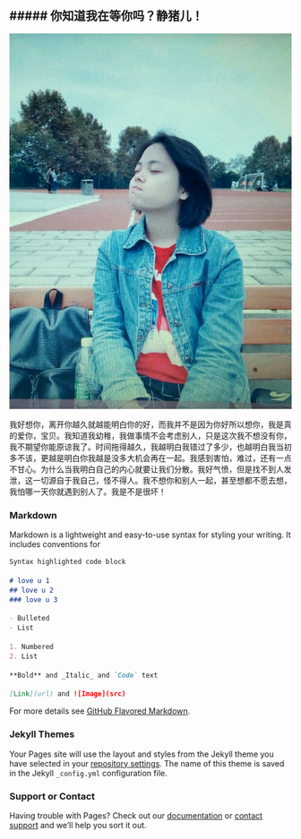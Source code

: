 ## ##### 你知道我在等你吗？静猪儿！

<img src="jing.jpg"/>



我好想你，离开你越久就越能明白你的好，而我并不是因为你好所以想你，我是真的爱你，宝贝。我知道我幼稚，我做事情不会考虑别人，只是这次我不想没有你，我不期望你能原谅我了。时间拖得越久，我越明白我错过了多少，也越明白我当初多不该，更越是明白你我越是没多大机会再在一起。我感到害怕，难过，还有一点不甘心。为什么当我明白自己的内心就要让我们分散。我好气愤，但是找不到人发泄，这一切源自于我自己，怪不得人。我不想你和别人一起，甚至想都不愿去想，我怕哪一天你就遇到别人了。我是不是很坏！


### Markdown

Markdown is a lightweight and easy-to-use syntax for styling your writing. It includes conventions for

```markdown
Syntax highlighted code block

# love u 1
## love u 2
### love u 3

- Bulleted
- List

1. Numbered
2. List

**Bold** and _Italic_ and `Code` text

[Link](url) and ![Image](src)
```

For more details see [GitHub Flavored Markdown](https://guides.github.com/features/mastering-markdown/).

### Jekyll Themes

Your Pages site will use the layout and styles from the Jekyll theme you have selected in your [repository settings](https://github.com/LYQ597/I-love-you-/settings). The name of this theme is saved in the Jekyll `_config.yml` configuration file.

### Support or Contact

Having trouble with Pages? Check out our [documentation](https://help.github.com/categories/github-pages-basics/) or [contact support](https://github.com/contact) and we’ll help you sort it out.
